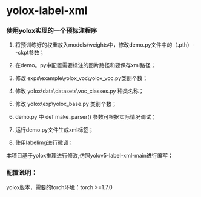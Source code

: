 # yolox-label-xml

### 使用yolox实现的一个预标注程序

1. 将预训练好的权重放入models/weights中，修改demo.py文件中的（.pth）--ckpt参数；

2. 在demo。py中配置需要标注的图片路径和要保存xml路径；

3. 修改 exps\example\yolox_voc\yolox_voc.py类别个数；

4. 修改 yolox\data\datasets\voc_classes.py 种类名称；

5. 修改 yolox\exp\yolox_base.py 类别个数；

6. demo.py 中 def make_parser() 参数可根据实际情况调试；

7. 运行demo.py文件生成xml标签；

8. 使用labelimg进行微调；

本项目基于yolox推理进行修改,仿照yolov5-label-xml-main进行编写；



### 配置说明：

yolox版本，需要的torch环境：torch  >=1.7.0
